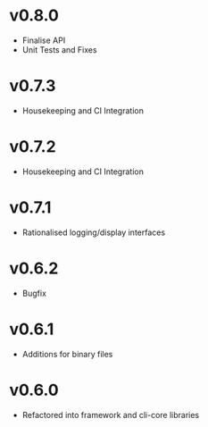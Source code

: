 # v0.8.0
* Finalise API
* Unit Tests and Fixes

# v0.7.3
* Housekeeping and CI Integration

# v0.7.2
* Housekeeping and CI Integration

# v0.7.1
* Rationalised logging/display interfaces

# v0.6.2
* Bugfix

# v0.6.1
* Additions for binary files

# v0.6.0
* Refactored into framework and cli-core libraries

